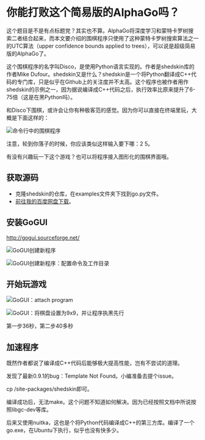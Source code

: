 # 你能打败这个简易版的AlphaGo吗？

这个题目是不是有点标题党？其实也不算。AlphaGo将深度学习和蒙特卡罗树搜索二者结合起来，而本文要介绍的围棋程序只使用了这种蒙特卡罗树搜索算法之一的UTC算法（upper confidence bounds applied to trees），可以说是超级简易版的AlphaGo了。

这个围棋程序的名字叫Disco，是使用Python语言实现的。作者是shedskin库的作者Mike Dufour。shedskin又是什么？shedskin是一个将Python翻译成C++代码的专门库，只是似乎在Github上的关注度并不太高。这个程序也被作者用作shedskin的示例之一，因为据说编译成C++代码之后，执行效率比原来提升了6-75倍（这是在黑Python吗）。

和Disco下围棋，或许会让你有种极客范的感觉。因为你可以直接在终端里玩，大概是下面这样的：

![命令行中的围棋程序](http://ww3.sinaimg.cn/mw690/006faQNTgw1f1qr3msjbxj309v0973yv.jpg)

注意，轮到你落子的时候，你应该类似这样输入要下哪：2 5。

有没有兴趣玩一下这个游戏？也可以将程序接入图形化的围棋界面哦。

## 获取源码

- 克隆shedskin的仓库，在examples文件夹下找到go.py文件。
- [前往我的百度网盘下载](http://pan.baidu.com/s/1qXdb9Is)。

## 安装GoGUI

http://gogui.sourceforge.net/

![GoGUI创建新程序](http://ww4.sinaimg.cn/mw690/006faQNTgw1f1qr4wpbdnj30dc0aymyu.jpg)

![GoGUI创建新程序：配置命令及工作目录](http://ww2.sinaimg.cn/mw690/006faQNTgw1f1qr4whsopj30dc0axtad.jpg)

## 开始玩游戏

![GoGUI：attach program](http://ww2.sinaimg.cn/mw690/006faQNTgw1f1qr4w5lxnj30dc0b040a.jpg)

![GoGUI：将棋盘设置为9x9，并让程序执黑先行](http://ww3.sinaimg.cn/mw690/006faQNTgw1f1qr4vqjrnj30dc0axjt5.jpg)

第一步36秒，第二步40多秒

## 加速程序

既然作者都说了编译成C++代码后能够极大提高性能，岂有不尝试的道理。

发现了最新0.9.1的bug：Template Not Found。小编准备去提个issue。

cp /site-packages/shedskin即可。

编译成功后，无法make。这个问题不知道如何解决。因为已经按照文档中所说按照libgc-dev等库。

后来又使用nuitka，这也是个将Python代码编译成C++的第三方库。编译了一个go.exe，在Ubuntu下执行，似乎也没有快多少。
